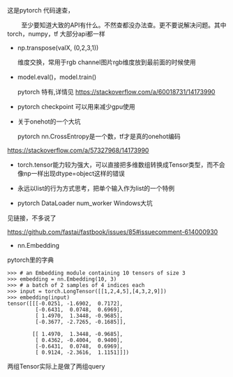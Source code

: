 这是pytorch 代码速查，

　　
至少要知道大致的API有什么。不然查都没办法查。更不要说解决问题。其中torch，numpy，tf 大部分api都一样

- np.transpose(valX, (0,2,3,1))

    维度交换，常用于rgb channel图片rgb维度放到最前面的时候使用

- model.eval()，model.train()

    pytorch 特有,详情见
https://stackoverflow.com/a/60018731/14173990    

- pytorch checkpoint 可以用来减少gpu使用

- 关于onehot的一个大坑
    
    pytorch nn.CrossEntropy是一个数，tf才是真的onehot编码

https://stackoverflow.com/a/57327968/14173990

- torch.tensor能力较为强大，可以直接把多维数组转换成Tensor类型，而不会像np一样出现dtype=object这样的错误

- 永远以list的行为方式思考，把单个输入作为list的一个特例

- pytorch DataLoader num_worker Windows大坑

见链接，不多说了

https://github.com/fastai/fastbook/issues/85#issuecomment-614000930

- nn.Embedding

pytorch里的字典

```
>>> # an Embedding module containing 10 tensors of size 3
>>> embedding = nn.Embedding(10, 3)
>>> # a batch of 2 samples of 4 indices each
>>> input = torch.LongTensor([[1,2,4,5],[4,3,2,9]])
>>> embedding(input)
tensor([[[-0.0251, -1.6902,  0.7172],
         [-0.6431,  0.0748,  0.6969],
         [ 1.4970,  1.3448, -0.9685],
         [-0.3677, -2.7265, -0.1685]],

        [[ 1.4970,  1.3448, -0.9685],
         [ 0.4362, -0.4004,  0.9400],
         [-0.6431,  0.0748,  0.6969],
         [ 0.9124, -2.3616,  1.1151]]])
```

两组Tensor实际上是做了两组query































































